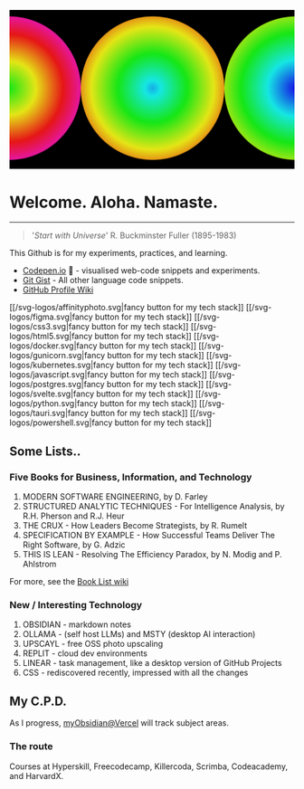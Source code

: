 ![Custom Header](customheader-rdi-Flt-jg95.svg)

# Welcome. Aloha. Namaste.
---

> '_Start with Universe_' R. Buckminster Fuller (1895-1983)

This Github is for my experiments, practices, and learning.

- [Codepen.io](https://codepen.io/GRibbans) 🔗 - visualised web-code snippets and experiments.
- [Git Gist](https://gist.github.com/GRibbans) - All other language code snippets.
- [GitHub Profile Wiki](https://github.com/GRibbans/Gribbans/wiki)

[[/svg-logos/affinityphoto.svg|fancy button for my tech stack]]
[[/svg-logos/figma.svg|fancy button for my tech stack]]
[[/svg-logos/css3.svg|fancy button for my tech stack]]
[[/svg-logos/html5.svg|fancy button for my tech stack]]
[[/svg-logos/docker.svg|fancy button for my tech stack]]
[[/svg-logos/gunicorn.svg|fancy button for my tech stack]]
[[/svg-logos/kubernetes.svg|fancy button for my tech stack]]
[[/svg-logos/javascript.svg|fancy button for my tech stack]]
[[/svg-logos/postgres.svg|fancy button for my tech stack]]
[[/svg-logos/svelte.svg|fancy button for my tech stack]]
[[/svg-logos/python.svg|fancy button for my tech stack]]
[[/svg-logos/tauri.svg|fancy button for my tech stack]]
[[/svg-logos/powershell.svg|fancy button for my tech stack]]


## Some Lists..

### Five Books for Business, Information, and Technology

1. MODERN SOFTWARE ENGINEERING, by D. Farley
2. STRUCTURED ANALYTIC TECHNIQUES - For Intelligence Analysis, by R.H. Pherson and R.J. Heur
3. THE CRUX - How Leaders Become Strategists, by R. Rumelt
4. SPECIFICATION BY EXAMPLE - How Successful Teams Deliver The Right Software, by G. Adzic
5. THIS IS LEAN - Resolving The Efficiency Paradox, by N. Modig and P. Ahlstrom

For more, see the [Book List wiki](https://github.com/GRibbans/Gribbans/wiki/Book-List)

### New / Interesting Technology 

1. OBSIDIAN - markdown notes
2. OLLAMA - (self host LLMs) and MSTY (desktop AI interaction)
3. UPSCAYL - free OSS photo upscaling
4. REPLIT - cloud dev environments
5. LINEAR - task management, like a desktop version of GitHub Projects
0. CSS - rediscovered recently, impressed with all the changes
   
## My C.P.D.

As I progress, [myObsidian@Vercel](https://myobsidian.vercel.app/) will track subject areas.

### The route

Courses at Hyperskill, Freecodecamp, Killercoda, Scrimba, Codeacademy, and HarvardX.

<!-- 

- [HTML5, CSS3 @ Scrimba](https://scrimba.com/learn/htmlandcss) to update
- [Javascript @ Scrimba](https://scrimba.com/learn/learnjavascript) to update.
- [CS for Python Programming @ HarvardX](https://www.edx.org/certificates/professional-certificate/harvardx-computer-science-for-python-programming) into new ground.

- Python app logic
  - Hyperskill course: ###
  - Hyperskill course: ###
  - Hyperskill course: ###
- Python UI
  - Eel or
  - Delphi-FMX-Python or
  - Tkinter (modern or bootstrap versions)
- **Python Project**
  - Three product ideas being researched, requirements written etc.
  - Groundwork already in progress within RITC Jira
- Webstack (HTML5/CSS3/JS)
  - **WebStack Project**
    - githubpages site
    - product site / sites
    - A SAAS tool functional slice back to front.
- Cloud Infra.
- Git, Git as remote/public hosting, Git as local/private hosting
- Jira??? 50/50
- AI - local (in progress), private hosted (AWS etc.), preparation of training material, training process, storage and redeployment of aligned AI.
- Dirty-hands projects, contribute to FOSS projects
--> 

